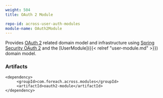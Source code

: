 ```yaml
---
weight: 504
title: OAuth 2 Module

repo-id: across-user-auth-modules
module-name: OAuth2Module
---
```


Provides [OAuth 2](https://oauth.net/2/) related domain model and
infrastructure using [Spring Security OAuth
2](https://spring.io/projects/spring-security-oauth) and the
[UserModule]({{< relref "user-module.md" >}}) domain model.

<!--more-->


### Artifacts

    <dependency>
         <groupId>com.foreach.across.modules</groupId>
         <artifactId>oauth2-module</artifactId>
    </dependency>
